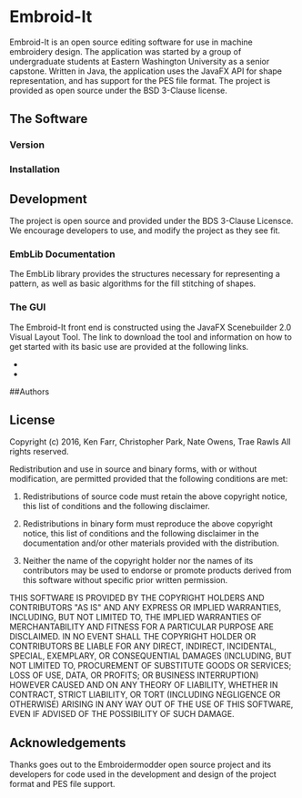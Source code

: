# Embroid-It

Embroid-It is an open source editing software for use in machine embroidery design. The application was started by a group of undergraduate students at Eastern Washington University as a senior capstone. Written in Java, the application uses the JavaFX API for shape representation, and has support for the PES file format. The project is provided as open source under the BSD 3-Clause license.


## The Software

<Explain software usage>

### Version
<Version information>

### Installation

<Installation instructions here>


## Development

The project is open source and provided under the BDS 3-Clause Licensce. We encourage developers to use, and modify the project as they see fit.

### EmbLib Documentation

The EmbLib library provides the structures necessary for representing a pattern, as well as basic algorithms for the fill stitching of shapes.

### The GUI

The Embroid-It front end is constructed using the JavaFX Scenebuilder 2.0 Visual Layout Tool. The link to download the tool and information on how to get started with its basic use are provided at the following links.

* <Link to download>
* <Link to information about how to use>


##Authors

<Put our information here>


## License

Copyright (c) 2016, Ken Farr, Christopher Park, Nate Owens, Trae Rawls
All rights reserved.

Redistribution and use in source and binary forms, with or without modification, are permitted provided that the following conditions are met:

1. Redistributions of source code must retain the above copyright notice, this list of conditions and the following disclaimer.

2. Redistributions in binary form must reproduce the above copyright notice, this list of conditions and the following disclaimer in the documentation and/or other materials provided with the distribution.

3. Neither the name of the copyright holder nor the names of its contributors may be used to endorse or promote products derived from this software without specific prior written permission.

THIS SOFTWARE IS PROVIDED BY THE COPYRIGHT HOLDERS AND CONTRIBUTORS "AS IS" AND ANY EXPRESS OR IMPLIED WARRANTIES, INCLUDING, BUT NOT LIMITED TO, THE IMPLIED WARRANTIES OF MERCHANTABILITY AND FITNESS FOR A PARTICULAR PURPOSE ARE DISCLAIMED. IN NO EVENT SHALL THE COPYRIGHT HOLDER OR CONTRIBUTORS BE LIABLE FOR ANY DIRECT, INDIRECT, INCIDENTAL, SPECIAL, EXEMPLARY, OR CONSEQUENTIAL DAMAGES (INCLUDING, BUT NOT LIMITED TO, PROCUREMENT OF SUBSTITUTE GOODS OR SERVICES; LOSS OF USE, DATA, OR PROFITS; OR BUSINESS INTERRUPTION) HOWEVER CAUSED AND ON ANY THEORY OF LIABILITY, WHETHER IN CONTRACT, STRICT LIABILITY, OR TORT (INCLUDING NEGLIGENCE OR OTHERWISE) ARISING IN ANY WAY OUT OF THE USE OF THIS SOFTWARE, EVEN IF ADVISED OF THE POSSIBILITY OF SUCH DAMAGE.


## Acknowledgements

Thanks goes out to the Embroidermodder open source project and its developers for code used in the development and design of the project format and PES file support.

<Embroidermodder link>
